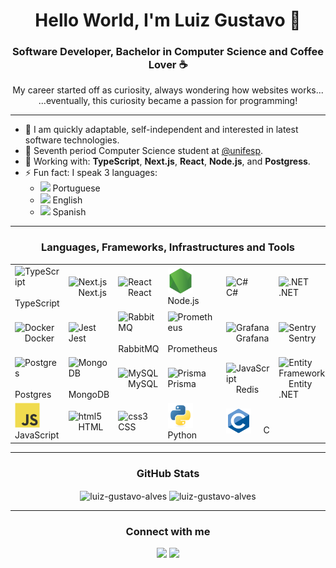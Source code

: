 <h1 align="center">Hello World, I'm Luiz Gustavo 👋 </h1>
<h3 align="center">Software Developer, Bachelor in Computer Science and Coffee Lover ☕</h3>

<p align="center">My career started off as curiosity, always wondering how websites works...<br>
...eventually, this curiosity became a passion for programming!
</p>

<hr />

- 👀 I am quickly adaptable, self-independent and interested in latest software technologies.
- 🔭 Seventh period Computer Science student at [@unifesp](https://www.unifesp.br/campus/sjc/).
- 🎯 Working with: **TypeScript**, **Next.js**, **React**, **Node.js**, and **Postgress**.
- ⚡ Fun fact: I speak 3 languages:
    - <img src="https://images.emojiterra.com/twitter/v14.0/512px/1f1e7-1f1f7.png" height="20" /> Portuguese
    - <img src="https://images.emojiterra.com/twitter/v14.0/512px/1f1fa-1f1f8.png" height="20" /> English
    - <img src="https://images.emojiterra.com/twitter/v14.0/512px/1f1ea-1f1f8.png" height="20" /> Spanish

<hr />
<h3 align="center">Languages, Frameworks, Infrastructures and Tools</h3>
<table align="center">
  <tbody>
    <tr>
      <td>
        <img src="https://cdn.jsdelivr.net/gh/devicons/devicon/icons/typescript/typescript-original.svg" alt="TypeScript" height="40" title="TypeScript" />
        <img width="12" /> TypeScript
      </td>
        <td>
            <img src="https://cdn.jsdelivr.net/gh/devicons/devicon@latest/icons/nextjs/nextjs-original.svg" alt="Next.js" height="40" title="Next.js" />
            <img width="12" /> Next.js
        </td>
      <td>
        <img src="https://cdn.jsdelivr.net/gh/devicons/devicon/icons/react/react-original.svg" alt="React" height="40" title="React"/>
        <img width="12" /> React
      </td>
      <td>
        <img src="https://raw.githubusercontent.com/devicons/devicon/master/icons/nodejs/nodejs-original.svg" alt="NodeJS" height="40" title="Node.js"/>
        <img width="12" /> Node.js
      </td>
        <td>
            <img src="https://cdn.jsdelivr.net/gh/devicons/devicon@latest/icons/csharp/csharp-original.svg" alt="C#" height="40" title="C#"/>
            <img width="12" /> C#
        </td>
        <td>
            <img src="https://cdn.jsdelivr.net/gh/devicons/devicon@latest/icons/dotnetcore/dotnetcore-original.svg" alt=".NET" height="40" title=".NET"/>
            <img width="12" /> .NET
        </td>
    </tr>
    <tr>
        <td>
            <img src="https://cdn.jsdelivr.net/gh/devicons/devicon@latest/icons/docker/docker-original.svg" alt="Docker" height="40" title="Docker"/>
            <img width="12" /> Docker
        </td>
        <td>
            <img src="https://cdn.jsdelivr.net/gh/devicons/devicon/icons/jest/jest-plain.svg" alt="Jest" height="40" title="Jest" />
            <img width="12" /> Jest
        </td>
        <td>
            <img src="https://cdn.jsdelivr.net/gh/devicons/devicon@latest/icons/rabbitmq/rabbitmq-original.svg" alt="RabbitMQ" height="40" title="RabbitMQ"/>
            <img width="12" /> RabbitMQ
        </td>
        <td>
            <img src="https://cdn.jsdelivr.net/gh/devicons/devicon@latest/icons/prometheus/prometheus-original.svg" alt="Prometheus" height="40" title="Prometheus" />
            <img width="12" /> Prometheus
        </td>
        <td>
            <img src="https://cdn.jsdelivr.net/gh/devicons/devicon@latest/icons/grafana/grafana-original.svg" alt="Grafana" height="40" title="Grafana" />
            <img width="12" /> Grafana
        </td>
        <td>
            <img src="https://cdn.jsdelivr.net/gh/devicons/devicon@latest/icons/sentry/sentry-original.svg" alt="Sentry" height="40" title="Sentry" />
            <img width="12" /> Sentry
        </td>
    </tr>
    <tr>
     <td>
        <img src="https://cdn.jsdelivr.net/gh/devicons/devicon/icons/postgresql/postgresql-original.svg" alt="Postgres" height="40" title="Postgres" />
        <img width="12" /> Postgres
      </td>
      <td>
        <img src="https://cdn.jsdelivr.net/gh/devicons/devicon/icons/mongodb/mongodb-original.svg" alt="MongoDB" height="40" title="MongoDB" />
        <img width="12"/> MongoDB
      </td>
      <td>
        <img src="https://cdn.jsdelivr.net/gh/devicons/devicon@latest/icons/mysql/mysql-original.svg" alt="MySQL" height="35" title="MySQL" />
        <img width="12"/> MySQL
      </td>
      <td>
        <img src="https://cdn.icon-icons.com/icons2/2148/PNG/512/prisma_icon_132076.png" alt="Prisma" height="40" title="Prisma" />
        <img width="12"/> Prisma
      </td>
     <td>
        <img src="https://cdn.jsdelivr.net/gh/devicons/devicon/icons/redis/redis-original.svg" alt="JavaScript" height="40" title="Redis"/>
        <img width="12" /> Redis
      </td>
      <td>
        <img src="https://cdn.jsdelivr.net/gh/devicons/devicon@latest/icons/dot-net/dot-net-plain.svg" alt="Entity Framework" height="35" title="Entity Framework"/>
        <img width="12" /> Entity .NET
      </td>
    </tr>
      <tr>
        <td>
            <img src="https://raw.githubusercontent.com/devicons/devicon/master/icons/javascript/javascript-original.svg" alt="JavaScript" height="40" title="JavaScript"/>
            <img width="12" /> JavaScript
         </td>
          <td>
            <img src="https://cdn.jsdelivr.net/gh/devicons/devicon/icons/html5/html5-original.svg" alt="html5" height="40" title="HTML"/> 
            <img width="12" /> HTML
          </td>
          <td>
            <img src="https://cdn.jsdelivr.net/gh/devicons/devicon/icons/css3/css3-original.svg" alt="css3" height="40" title="CSS"/>
            <img width="12" /> CSS
          </td>
          <td>
            <img src="https://raw.githubusercontent.com/devicons/devicon/master/icons/python/python-original.svg" alt="Python" height="40" title="Python"/>
            <img width="12"/> Python
          </td>
          <td>
            <img src="https://raw.githubusercontent.com/devicons/devicon/master/icons/c/c-original.svg" alt="C" height="40" title="C"/>
            <img width="12"/> C
          </td>
      </tr>
  </tbody>
</table>
<hr />
<h3 align="center">GitHub Stats</h3>
<div align="center">
    <img height="175em" align="center" src="https://github-readme-stats-sigma-five.vercel.app/api/top-langs?username=luiz-gustavo-alves&show_icons=true&locale=en&layout=compact&theme=radical" alt="luiz-gustavo-alves" />
    <img height="175em" align="center" src="https://github-readme-stats-sigma-five.vercel.app/api?username=luiz-gustavo-alves&show_icons=true&locale=en&theme=radical" alt="luiz-gustavo-alves" />
</div>
<hr/ >
<h3 align="center">Connect with me</h3>
<div align="center">
  <a href="https://www.linkedin.com/in/luizgustavoalves/" target="_blank"><img src="https://img.shields.io/badge/-LinkedIn-%230077B5?style=for-the-badge&logo=linkedin&logoColor=white" target="_blank"></a>
  <a href="mailto:luizgustavoalves.dev@gmail.com" target="_blank"><img src="https://img.shields.io/badge/-Gmail-%23333?style=for-the-badge&logo=gmail&logoColor=white"></a>
</div>


<!--
**luiz-gustavo-alves/luiz-gustavo-alves** is a ✨ _special_ ✨ repository because its `README.md` (this file) appears on your GitHub profile.

Here are some ideas to get you started:

- 🔭 I’m currently working on ...
- 🌱 I’m currently learning ...
- 👯 I’m looking to collaborate on ...
- 🤔 I’m looking for help with ...
- 💬 Ask me about ...
- 📫 How to reach me: ...
- 😄 Pronouns: ...
- ⚡ Fun fact: ...
-->
